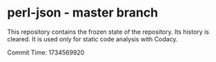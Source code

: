 # perl-json - master branch

This repository contains the frozen state of the repository.
Its history is cleared. It is used only for static code
analysis with Codacy.

Commit Time: 1734569920